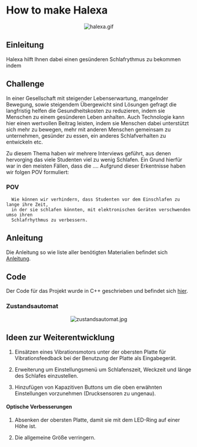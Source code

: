 # How to make Halexa

<p align="center">
<img src="/images/halexa.gif" alt="halexa.gif"/>
</p>


## Einleitung
Halexa hilft Ihnen dabei einen gesünderen Schlafrythmus zu bekommen indem


## Challenge

In einer Gesellschaft mit steigender Lebenserwartung, mangelnder Bewegung, sowie
steigendem Übergewicht sind Lösungen gefragt die langfristig helfen die
Gesundheitskosten zu reduzieren, indem sie Menschen zu einem gesünderen Leben
anhalten. Auch Technologie kann hier einen wertvollen Beitrag leisten, indem sie
Menschen dabei unterstützt sich mehr zu bewegen, mehr mit anderen Menschen
gemeinsam zu unternehmen, gesünder zu essen, ein anderes Schlafverhalten zu
entwickeln etc.


Zu diesem Thema haben wir mehrere Interviews geführt, aus denen hervorging das viele Studenten viel zu wenig Schlafen. Ein Grund hierfür war in den meisten Fällen, dass die .... Aufgrund dieser Erkentnisse haben wir folgen POV formuliert:

### POV

```
  Wie können wir verhindern, dass Studenten vor dem Einschlafen zu lange ihre Zeit,
  in der sie schlafen könnten, mit elektronischen Geräten verschwenden umso ihren
  Schlafrhythmus zu verbessern.
```


## Anleitung

Die Anleitung so wie liste aller benötigten Materialien befindet sich [Anleitung](https://github.com/cbm-instructions/moon-moon/tree/master/instruction/README.md).


## Code

Der Code für das Projekt wurde in C++ geschrieben und befindet sich [hier](https://github.com/cbm-instructions/moon-moon/tree/master/code/).

### Zustandsautomat

<p align="center">
<img src="/images/zustandsautomat.jpg" alt="zustandsautomat.jpg"/>
</p>


## Ideen zur Weiterentwicklung

1. Einsätzen eines Vibrationsmotors unter der obersten Platte für Vibrationsfeedback bei der Benutzung der Platte als Eingabegerät.

2. Erweiterung um Einstellungsmenü um Schlafenszeit, Weckzeit und länge des Schlafes einzustellen.

3. Hinzufügen von Kapazitiven Buttons um die oben erwähnten Einstellungen vorzunehmen (Drucksensoren zu ungenau).


#### Optische Verbesserungen

1. Absenken der obersten Platte, damit sie mit dem LED-Ring auf einer Höhe ist.

2. Die allgemeine Größe verringern.

